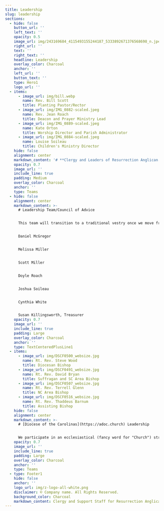 ```yaml
---
title: Leadership
slug: leadership
sections:
  - hide: false
    button_url: ''
    left_text: ''
    opacity: 0.5
    image_url: img/243169684_4115493155244187_5333892671376568698_n.jpeg
    right_url: ''
    text: ''
    right_text: ''
    headline: Leadership
    overlay_color: Charcoal
    anchor: ''
    left_url: ''
    button_text: ''
    type: Hero1
    logo_url: ''
  - items:
      - image_url: img/bill.webp
        name: Rev. Bill Scott
        title: Planting Pastor/Rector
      - image_url: img/IMG_0882-scaled.jpeg
        name: Rev. Jean Roach
        title: Deacon and Prayer Ministry Lead
      - image_url: img/IMG_0889-scaled.jpeg
        name: Kate Orton
        title: Worship Director and Parish Administrator
      - image_url: img/IMG_0884-scaled.jpeg
        name: Louise Soileau
        title: Children's Ministry Director
    hide: false
    alignment: center
    markdown_content: '# **Clergy and Leaders of Resurrection Anglican Church**'
    opacity: 0.7
    image_url: ''
    include_line: true
    padding: Medium
    overlay_color: Charcoal
    anchor: ''
    type: Teams
  - hide: false
    alignment: center
    markdown_content: >-
      # Leadership Team/Council of Advice


      This team will transition to a traditional vestry once we move from a mission to a parish


      Daniel McGregor


      Melissa Miller


      Scott Miller


      Doyle Roach


      Joshua Soileau


      Cynthia White


      Susan Killingsworth, Treasurer
    opacity: 0.7
    image_url: ''
    include_line: true
    padding: Large
    overlay_color: Charcoal
    anchor: ''
    type: TextCenteredPlusLine1
  - items:
      - image_url: img/DSCF0500_websize.jpg
        name: Rt. Rev. Steve Wood
        title: Diocesan Bishop
      - image_url: img/DSCF0491_websize.jpg
        name: Rt. Rev. David Bryan
        title: Suffragan and SC Area Bishop
      - image_url: img/DSCF0507_websize.jpg
        name: Rt. Rev. Terrell Glenn
        title: NC Area Bishop
      - image_url: img/DSCF0516_websize.jpg
        name: Rt. Rev. Thaddeus Barnum
        title: Assisting Bishop
    hide: false
    alignment: center
    markdown_content: >-
      # [Diocese of the Carolinas](https://adoc.church) Leadership


      We participate in an ecclesiastical (fancy word for "Church") structure where we have Bishops and others that we look to for guidance and support.
    opacity: 0.7
    image_url: ''
    include_line: true
    padding: Large
    overlay_color: Charcoal
    anchor: ''
    type: Teams
  - type: Footer1
    hide: false
    anchor: ''
    logo_url: img/z-logo-all-white.png
    disclaimer: © Company name. All Rights Reserved.
    background_color: Charcoal
    markdown_content: Clergy and Support Staff for Resurrection Anglican Church
---
```

